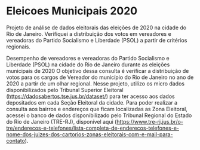 # Eleicoes Municipais 2020 

Projeto de análise de dados eleitorais das eleições de 2020 na cidade do Rio de Janeiro. Verifiquei a distribuição dos votos em vereadores e vereadoras do Partido Socialismo e Liberdade (PSOL) a partir de critérios regionais.

Desempenho de vereadores e vereadoras do Partido Socialismo e Liberdade (PSOL) na cidade do Rio de Janeiro durante as eleições municipais de 2020
O objetivo dessa consulta é verificar a distribuição de votos para os cargos de Vereador do município do Rio de Janeiro no ano de 2020 a partir de um olhar regional. Nesse projeto, utilizo os micro dados disponibilizados pelo Tribunal Superior Eleitoral (https://dadosabertos.tse.jus.br/dataset/) para ter acesso aos dados depositados em cada Seção Eleitoral da cidade. Para poder realizar a consulta aos bairros e endereços que ficam localizadas as Zona Eleitoral, acessei o banco de dados disponibilizado pelo Tribunal Regional do Estado do Rio de Janeiro (TRE-RJ), disponível aqui (https://www.tre-rj.jus.br/o-tre/enderecos-e-telefones/lista-completa-de-enderecos-telefones-e-nome-dos-juizes-dos-cartorios-zonas-eleitorais-com-e-mail-para-contato).
